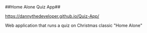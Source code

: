 ##Home Alone Quiz App##

https://dannythedeveloper.github.io/Quiz-App/

Web application that runs a quiz on Christmas classic "Home Alone"
